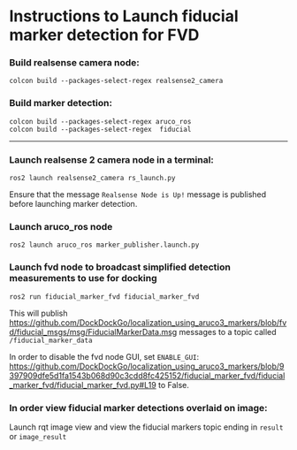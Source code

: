 # Instructions to Launch fiducial marker detection for FVD

### Build realsense camera node:
```
colcon build --packages-select-regex realsense2_camera
```

### Build marker detection:
```
colcon build --packages-select-regex aruco_ros 
colcon build --packages-select-regex  fiducial
```

------

### Launch realsense 2 camera node in a terminal:
```
ros2 launch realsense2_camera rs_launch.py
```
Ensure that the message `Realsense Node is Up!` message is published before launching marker detection.

### Launch aruco_ros node
```
ros2 launch aruco_ros marker_publisher.launch.py
```

### Launch fvd node to broadcast simplified detection measurements to use for docking
```
ros2 run fiducial_marker_fvd fiducial_marker_fvd
```
This will publish https://github.com/DockDockGo/localization_using_aruco3_markers/blob/fvd/fiducial_msgs/msg/FiducialMarkerData.msg messages to a topic called `/fiducial_marker_data`

In order to disable the fvd node GUI, set `ENABLE_GUI`:
https://github.com/DockDockGo/localization_using_aruco3_markers/blob/9397909dfe5d1fa1543b068d90c3cdd8fc425152/fiducial_marker_fvd/fiducial_marker_fvd/fiducial_marker_fvd.py#L19
to False. 

### In order view fiducial marker detections overlaid on image:
Launch rqt image view and view the fiducial markers topic ending in `result` or `image_result`
